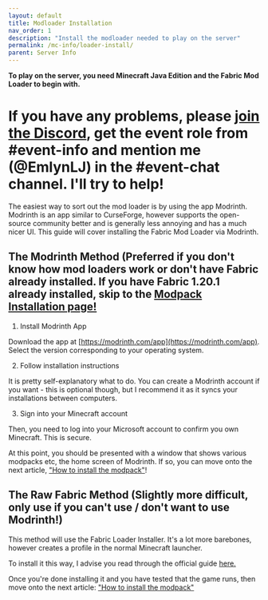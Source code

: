 ```yaml
---
layout: default
title: Modloader Installation
nav_order: 1
description: "Install the modloader needed to play on the server"
permalink: /mc-info/loader-install/
parent: Server Info
---
```


**To play on the server, you need Minecraft Java Edition and the Fabric Mod Loader to begin with.**

# If you have any problems, please [join the Discord](https://discord.gg/YTdycBXu28), get the event role from #event-info and mention me (@EmlynLJ) in the #event-chat channel. I'll try to help!

The easiest way to sort out the mod loader is by using the app Modrinth. Modrinth is an app similar to CurseForge, however supports the open-source community better and is generally less annoying and has a much nicer UI. This guide will cover installing the Fabric Mod Loader via Modrinth.

## The Modrinth Method (Preferred if you don't know how mod loaders work or don't have Fabric already installed. If you have Fabric 1.20.1 already installed, skip to the [Modpack Installation page!](https://spitter.space/mc-info/modpack-install)

1) Install Modrinth App

Download the app at [https://modrinth.com/app](https://modrinth.com/app). Select the version corresponding to your operating system.

2) Follow installation instructions
   
It is pretty self-explanatory what to do. You can create a Modrinth account if you want - this is optional though, but I recommend it as it syncs your installations between computers.

3) Sign into your Minecraft account
   
Then, you need to log into your Microsoft account to confirm you own Minecraft. This is secure.

At this point, you should be presented with a window that shows various modpacks etc, the home screen of Modrinth. If so, you can move onto the next article, ["How to install the modpack"](https://spitter.space/mc-info/modpack-install)!


## The Raw Fabric Method (Slightly more difficult, only use if you can't use / don't want to use Modrinth!)

This method will use the Fabric Loader Installer. It's a lot more barebones, however creates a profile in the normal Minecraft launcher.

To install it this way, I advise you read through the official guide [here.](https://fabricmc.net/wiki/player:tutorials:install_mcl:windows)

Once you're done installing it and you have tested that the game runs, then move onto the next article: ["How to install the modpack"](https://spitter.space/mc-info/modpack-install)
